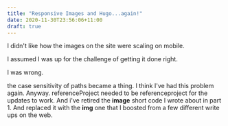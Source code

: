 ```yaml
---
title: "Responsive Images and Hugo...again!"
date: 2020-11-30T23:56:06+11:00
draft: true
---
```


I didn't like how the images on the site were scaling on mobile. 

I assumed I was up for the challenge of getting it done right. 

I was wrong. 

the case sensitivity of paths became a thing. I think I've had this problem again. Anyway. referenceProject needed to be referenceproject for the updates to work. And i've retired the **image** short code I wrote about in part 1. And replaced it with the **img** one that I boosted from a few different write ups on the web.

